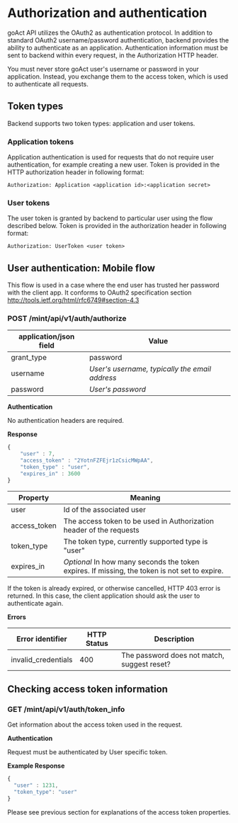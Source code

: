 # Authorization and authentication

 goAct API utilizes the OAuth2 as authentication protocol. In addition to
standard OAuth2 username/password authentication, backend provides the ability
to authenticate as an application. Authentication information must be sent to
backend within every request, in the Authorization HTTP header.

You must never store  goAct user's username or password in your application.
Instead, you exchange them to the access token, which is used to authenticate
all requests.

## Token types

Backend supports two token types: application and user tokens.

### Application tokens

Application authentication is used for requests that do not require user
authentication, for example creating a new user. Token is provided in the
HTTP authorization header in following format:

```
Authorization: Application <application id>:<application secret>
```

### User tokens

The user token is granted by backend to particular user using the flow described
below. Token is provided in the authorization header in following format:

```
Authorization: UserToken <user token>
```

## User authentication: Mobile flow

This flow is used in a case where the end user has trusted her password with the
client app. It conforms to OAuth2 specification section
http://tools.ietf.org/html/rfc6749#section-4.3

### POST /mint/api/v1/auth/authorize

application/json field | Value
----------|------
grant_type | password
username | _User's username, typically the email address_
password | _User's password_

**Authentication**

No authentication headers are required.

**Response**

```javascript
{
    "user" : 7,
    "access_token" : "2YotnFZFEjr1zCsicMWpAA",
    "token_type" : "user",
    "expires_in" : 3600
}
```

Property | Meaning
------|--------
user | Id of the associated user
access_token | The access token to be used in Authorization header of the requests
token_type | The token type, currently supported type is "user"
expires_in | *Optional* In how many seconds the token expires. If missing, the token is not set to expire.

If the token is already expired, or otherwise cancelled, HTTP 403 error is
returned. In this case, the client application should ask the user to
authenticate again.


**Errors**

Error identifier | HTTP Status | Description
-----------------|-------------|------------
invalid_credentials | 400 | The password does not match, suggest reset?

 

## Checking access token information

### GET /mint/api/v1/auth/token_info

Get information about the access token used in the request.

**Authentication**

Request must be authenticated by User specific token.

**Example Response**

```javascript
{
  "user" : 1231,
  "token_type": "user"
}
```

Please see previous section for explanations of the access token properties.
